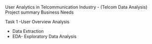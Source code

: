 User Analytics in Telcommunication Industry - (Telcom Data Analysis)
Project summary
Business Needs

Task 1 -User Overview Analysis
- Data Extraction
- EDA- Exploratory Data Analysis 
